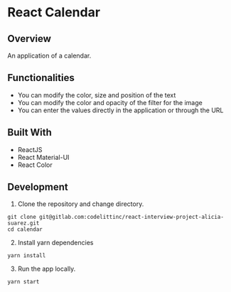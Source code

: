 # React Calendar

## Overview

An application of a calendar. 
## Functionalities

- You can modify the color, size and position of the text
- You can modify the color and opacity of the filter for the image
- You can enter the values directly in the application or through the URL

## Built With

- ReactJS
- React Material-UI
- React Color

## Development

1. Clone the repository and change directory.

```
git clone git@gitlab.com:codelittinc/react-interview-project-alicia-suarez.git
cd calendar
```

2. Install yarn dependencies

```
yarn install
```

3. Run the app locally.

```
yarn start
```



